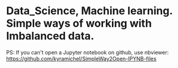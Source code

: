 # Data_Science, Machine learning. Simple ways of working with Imbalanced data.



PS: If you can't open a Jupyter notebook on github, use nbviewer:
https://github.com/kyramichel/SimpleWay2Open-IPYNB-files
